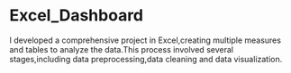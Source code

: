 # Excel_Dashboard
I developed a comprehensive project in Excel,creating multiple measures and tables to analyze the data.This
process involved several stages,including data preprocessing,data cleaning and data visualization.
